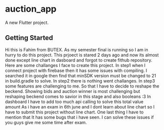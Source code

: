 # auction_app

A new Flutter project.

## Getting Started
Hi this is Fahim from BUTEX.
As my semester final is running so I am in hurry to do this project. This prjoect is stared 2 days ago and now its almost done except line chart in dasboard and forgot to create fithub repository.
Here are some challanges I face to create this project.
In step1 when I connect project with firebase then it has some issues with compiling. I searched it in google then find that minSDK version must be changed to 21 in build.gradle to solve.
In step2 there is nothing went challanges.
In step3 some features are challenging to me. So that I have to decide to reshape the beckend. Showing bids and auction winner is most challenging but reshaping beckend comes to savior in this stage and also booleans :3
In dashboard I have to add too much api calling to solve this total value amount
As i have an exam in 6th june and I dont learn about line chart so I have to submit this project without line chart.
One last thing I have to mention that It has some bugs that i have seen. I can solve these issues if you guys give me some time after exam.
